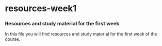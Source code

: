 # resources-week1
### Resources and study material for the first week
In this file you will find resources and study material for the first week of the course. 
